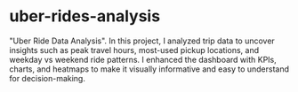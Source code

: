 # uber-rides-analysis
"Uber Ride Data Analysis". In this project, I analyzed trip data to uncover insights such as peak travel hours, most-used pickup locations, and weekday vs weekend ride patterns. I enhanced the dashboard with KPIs, charts, and heatmaps to make it visually informative and easy to understand for decision-making. 
